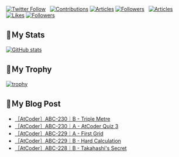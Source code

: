 [![Twitter Follow](https://img.shields.io/twitter/follow/hyperdb?label=twitter&logo=twitter&style=plastic)](https://twitter.com/hyperdb)
&nbsp;
[![Contributions](https://badgen.org/img/qiita/hyperdb/contributions?style=plastic)](https://qiita.com/hyperdb)
[![Articles](https://badgen.org/img/qiita/hyperdb/articles?style=plastic)](https://qiita.com/hyperdb)
[![Followers](https://badgen.org/img/qiita/hyperdb/followers?style=plastic)](https://qiita.com/hyperdb)
&nbsp;
[![Articles](https://badgen.org/img/zenn/hyperdb/articles)](https://zenn.dev/hyperdb)
[![Likes](https://badgen.org/img/zenn/hyperdb/likes?style=plastic)](https://zenn.dev/hyperdb)
[![Followers](https://badgen.org/img/zenn/hyperdb/followers?style=plastic)](https://zenn.dev/hyperdb)

## 🔖Ｍy Stats

[![GitHub stats](https://github-readme-stats-eight-theta.vercel.app/api?username=hyperdb&theme=radical&count_private=true&show_icons=true)](https://github.com/anuraghazra/github-readme-stats)

## 🔖Ｍy Trophy

[![trophy](https://github-profile-trophy.vercel.app/?username=hyperdb&theme=onedark)](https://github.com/ryo-ma/github-profile-trophy)

## 🔖Ｍy Blog Post

<!-- BLOG-POST-LIST:START -->
- [［AtCoder］ABC-230｜B - Triple Metre](https://zenn.dev/hyperdb/articles/b5ca85154765ff)
- [［AtCoder］ABC-230｜A - AtCoder Quiz 3](https://zenn.dev/hyperdb/articles/a476675e59d17e)
- [［AtCoder］ABC-229｜A - First Grid](https://zenn.dev/hyperdb/articles/ee8dd263c6a57d)
- [［AtCoder］ABC-229｜B - Hard Calculation](https://zenn.dev/hyperdb/articles/01396edb071637)
- [［AtCoder］ABC-228｜B - Takahashi&#39;s Secret](https://zenn.dev/hyperdb/articles/5727f6b3f44e82)
<!-- BLOG-POST-LIST:END -->
